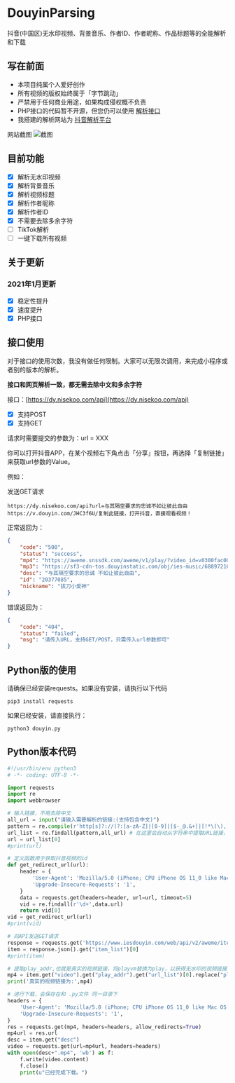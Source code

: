 # DouyinParsing
抖音(中国区)无水印视频、背景音乐、作者ID、作者昵称、作品标题等的全能解析和下载

## 写在前面
* 本项目纯属个人爱好创作
* 所有视频的版权始终属于「字节跳动」
* 严禁用于任何商业用途，如果构成侵权概不负责
* PHP接口的代码暂不开源，但您仍可以使用 [解析接口](https://dy.nisekoo.com/api)
* 我搭建的解析网站为 [抖音解析平台](https://dy.nisekoo.com)

网站截图
![截图](https://telegraph.work/file/152e74557fae149d5b8ad.png)

## 目前功能
- [x] 解析无水印视频
- [x] 解析背景音乐
- [x] 解析视频标题
- [x] 解析作者昵称
- [x] 解析作者ID
- [x] 不需要去除多余字符
- [ ] TikTok解析
- [ ] 一键下载所有视频

## 关于更新
### 2021年1月更新
- [x] 稳定性提升
- [x] 速度提升
- [x] PHP接口

## 接口使用
对于接口的使用次数，我没有做任何限制。大家可以无限次调用，来完成小程序或者别的版本的解析。

**接口和网页解析一致，都无需去除中文和多余字符**

接口：[https://dy.nisekoo.com/api](https://dy.nisekoo.com/api)

- [x] 支持POST
- [x] 支持GET

请求时需要提交的参数为：url = XXX

你可以打开抖音APP，在某个视频右下角点击「分享」按钮，再选择「复制链接」来获取url参数的Value。

例如：

发送GET请求
```
https://dy.nisekoo.com/api?url=与其隔空要求的忠诚不如让彼此自由https://v.douyin.com/JHC3f6U/复制此链接，打开抖音，直接观看视频！
```

正常返回为：
```json
{
    "code": "500",
    "status": "success",
    "mp4": "https://aweme.snssdk.com/aweme/v1/play/?video_id=v0300fac0000bunodsrcdphlft5871u0&ratio=720p&line=0",
    "mp3": "https://sf3-cdn-tos.douyinstatic.com/obj/ies-music/6889721604616899336.mp3",
    "desc": "与其隔空要求的忠诚 不如让彼此自由",
    "id": "20377085",
    "nickname": "拔刀小爱神"
}
```

错误返回为：
```json
{
    "code": "404",
    "status": "failed",
    "msg": "请传入URL，支持GET/POST，只需传入url参数即可"
}
```

## Python版的使用
请确保已经安装requests。如果没有安装，请执行以下代码
```
pip3 install requests
```
如果已经安装，请直接执行：
```
python3 douyin.py
```


## Python版本代码
```python
#!/usr/bin/env python3
# -*- coding: UTF-8 -*-

import requests
import re
import webbrowser

# 输入链接，不用去除中文
all_url = input("请输入需要解析的链接:(支持包含中文)") 
pattern = re.compile(r'http[s]?://(?:[a-zA-Z]|[0-9]|[$-_@.&+]|[!*\(\),]|(?:%[0-9a-fA-F][0-9a-fA-F]))+')    # 正则表达式匹配URL
url_list = re.findall(pattern,all_url) # 在这里会自动从字符串中提取URL链接，返回的是一个列表
url = url_list[0]
#print(url)

# 定义函数用于获取抖音视频的id
def get_redirect_url(url):
	header = {
		'User-Agent': 'Mozilla/5.0 (iPhone; CPU iPhone OS 11_0 like Mac OS X) AppleWebKit/604.1.38 (KHTML, like Gecko) Version/11.0 Mobile/15A372 Safari/604.1',
		'Upgrade-Insecure-Requests': '1',
	}
	data = requests.get(headers=header, url=url, timeout=5)
	vid = re.findall(r'\d+',data.url)
	return vid[0]
vid = get_redirect_url(url)
#print(vid)

# 向API发送GET请求
response = requests.get('https://www.iesdouyin.com/web/api/v2/aweme/iteminfo/?item_ids='+str(vid))
item = response.json().get("item_list")[0]
#print(item)

# 提取play_addr,也就是真实的视频链接，将playvm替换为play，以获得无水印的视频链接
mp4 = item.get("video").get("play_addr").get("url_list")[0].replace("playwm", "play")
print('真实的视频链接为:',mp4)

# 进行下载，会保存在和 .py文件 同一目录下
headers = {
	'User-Agent': 'Mozilla/5.0 (iPhone; CPU iPhone OS 11_0 like Mac OS X) AppleWebKit/604.1.38 (KHTML, like Gecko) Version/11.0 Mobile/15A372 Safari/604.1',
	'Upgrade-Insecure-Requests': '1',
}
res = requests.get(mp4, headers=headers, allow_redirects=True)
mp4url = res.url
desc = item.get("desc")
video = requests.get(url=mp4url, headers=headers)
with open(desc+".mp4", 'wb') as f:
	f.write(video.content)
	f.close()
	print(u"已经完成下载。")
```

